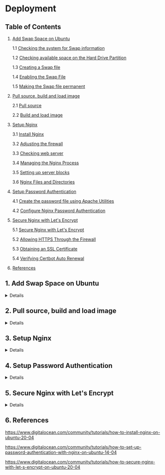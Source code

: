 # Deployment

## Table of Contents

1.  [Add Swap Space on Ubuntu](#add-swap-space-on-ubuntu)

    1.1 [Checking the system for Swap information](#checking-the-system-for-swap-information)

    1.2 [Checking available space on the Hard Drive Partition](#checking-available-space-on-the-hard-drive-partition)

    1.3 [Creating a Swap file](#creating-a-swap-file)

    1.4 [Enabling the Swap File](#enabling-the-swap-file)

    1.5 [Making the Swap file permanent](#making-the-swap-file-permanent)

2.  [Pull source, build and load image](#pullsource,buildandloadimage)

    2.1 [Pull source](#pull-source)

    2.2 [Build and load image](#build-and-load-image)

3.  [Setup Nginx](#setupnginx)

    3.1 [Install Nginx](#install-nginx)

    3.2 [Adjusting the firewall](#adjusting-the-firewall)

    3.3 [Checking web server](#checking-web-server)

    3.4 [Managing the Nginx Process](#managing-the-nginx-process)

    3.5 [Setting up server blocks](#setting-up-server-blocks)

    3.6 [Nginx Files and Directories](#nginx-files-and-directories)

4.  [Setup Password Authentication](#setuppasswordauthentication)

    4.1 [Create the password file using Apache Utilities](#create-the-password-file-using-apache-utilities)

    4.2 [Configure Nginx Password Authentication](#configure-nginx-password-authentication)

5.  [Secure Nginx with Let's Encrypt](#secure-nginx-with-let's-encrypt)

    5.1 [Secure Nginx with Let's Encrypt](#secure-nginx-with-let's-encrypt)

    5.2 [Allowing HTTPS Through the Firewall](#allowing-https-through-the-firewall)

    5.3 [Obtaining an SSL Certificate](#obtaining-an-ssl-certificate)

    5.4 [Verifying Certbot Auto Renewal](#verifying-certbot-auto-renewal)

6.  [References](#references)

## 1. Add Swap Space on Ubuntu

<details>

- Swap is a portion of hard drive storage that has been set aside for the operating system to temporarily store data that it can no longer hold in RAM.
- This lets you increase the amount of information that your server can keep in its working memory.

### 1.1 Checking the system for Swap information

- Can see if the system has any configuration swap by typing: `sudo swapon --show`

  - If you don't get back any output, your system doesn't have swap space available.

- Can verify that there is no active swap using the `free` utility: `free -h`

```
Output
              total        used        free      shared  buff/cache   available
Mem:          981Mi       122Mi       647Mi       0.0Ki       211Mi       714Mi
Swap:            0B          0B          0B
```

### 1.2 Checking available space on the Hard Drive Partition

- Before we create our swap file, we'll check our current disk usage to make sure enough space: `df -h`

```
Output
Filesystem      Size  Used Avail Use% Mounted on
udev            474M     0  474M   0% /dev
tmpfs            99M  932K   98M   1% /run
/dev/vda1        25G  1.4G   23G   7% /
tmpfs           491M     0  491M   0% /dev/shm
tmpfs           5.0M     0  5.0M   0% /run/lock
tmpfs           491M     0  491M   0% /sys/fs/cgroup
/dev/vda15      105M  3.9M  101M   4% /boot/efi
/dev/loop0       55M   55M     0 100% /snap/core18/1705
/dev/loop1       69M   69M     0 100% /snap/lxd/14804
/dev/loop2       28M   28M     0 100% /snap/snapd/7264
tmpfs            99M     0   99M   0% /run/user/1000
```

- The device with `/` in the `Mounted on` is dish. We have plenty of space available.

### 1.3 Creating a Swap file

- We can create a `swapfile` in our root (`/`) directory with the `fallocate` program.

  `sudo fallocate -l <1G> /swapfile`

- Verify that the correct amount of space was reserved: `ls -lh /swapfile`

  ```
  Output
  -rw-r--r-- 1 root root 1.0G Nov  1 02:34 /swapfile
  ```

### 1.4 Enabling the Swap File

- Make the file only accessible to **root**: `sudo chmod 600 /swapfile`
- Verify the permissions change: `ls -lh /swapfile`

  ```
  Output
  -rw------- 1 root root 1.0G Nov  1 02:34 /swapfile
  ```

- Mark the file as swap space: `sudo mkswap /swapfile`

  ```
  Output
  Setting up swapspace version 1, size = 1024 MiB (1073737728 bytes)
  no label, UUID=6e965805-2ab9-450f-aed6-577e74089dbf
  ```

- Enable the swap file, allowing our system to start using it: `sudo swapon /swapfile`

- Verify that the swap is available: `sudo swapon --show`

  ```
  Output

  NAME TYPE SIZE USED PRIO
  /swapfile file 1024M 0B -2
  ```

### 1.5 Making the Swap file permanent

- Our recent changes have enabled the swap file for the current session. If we reboot, the server will not retain the swap settings automatically.
- We can change this by adding the swap file to our `/etc/fstab` file.

- Back up the `/etc/fstab` file in case anything goes wrong: `sudo cp /etc/fstab /etc/fstab.bak`

- Add the swap file information to the end of your `/etc/fstab`: `echo '/swapfile none swap sw 0 0' | sudo tee -a /etc/fstab`

</details>

## 2. Pull source, build and load image

<details>

### 2.1 Pull source

- If you currently have password-based access to a server, you can copy your public key to it by issuing this command:
  `ssh-copy-id -i <identity_file> <remote_server>`

- Clone source using web url: `git clone <HTTPS_URL>`

- Enter username and password = Personal access tokens

### 2.2 Build and load image

- Build image with `--platform linux/amd64`:

  `docker build -t <image_name:tag> .`

  - If you have `docker-compose.yml` file, run: `docker compose build`

- Load image:

  `docker save <image_name:tag> | ssh <remote_server> sudo docker load`

- Run container:

  `docker run -d -p <port_host:port_container> --name <container_name> <image_name:tag>`

  - If you have `docker-compose.yml` file, run: `docker compose up -d`

</details>

## 3. Setup Nginx

<details>

### 3.1 Install Nginx

```
sudo apt update
sudo apt install nginx
```

### 3.2 Adjusting the firewall

- Before testing Nginx, the firewall software needs to be adjusted to allow access to the service.
- UFW (Uncomplicated Firewall) is a configuration tool, included by default within Ubuntu. It provides a streamlined interface for configuring common firewall use cases via the command line.

- Get list of the application profiles: `sudo ufw app list`

```
Output
Available applications:
  Nginx Full           # This profile opens both port 80 (normal) and port 443 (TLS/SSL)
  Nginx HTTP           # This profile opens only port 80
  Nginx HTTPS          # This profile opens only port 443
  OpenSSH
```

- Verify UFW status: `sudo ufw status`

```
Output
Status: active

To                         Action      From
--                         ------      ----
OpenSSH                    ALLOW       Anywhere
Nginx HTTP                 ALLOW       Anywhere
OpenSSH (v6)               ALLOW       Anywhere (v6)
Nginx HTTP (v6)            ALLOW       Anywhere (v6)
```

### 3.3 Checking web server

- To make sure the service is running by typing: `systemctl status nginx` or `sudo service nginx status`

```
Output
● nginx.service - A high performance web server and a reverse proxy server
   Loaded: loaded (/lib/systemd/system/nginx.service; enabled; vendor preset: enabled)
   Active: active (running) since Fri 2020-04-20 16:08:19 UTC; 3 days ago
     Docs: man:nginx(8)
 Main PID: 2369 (nginx)
    Tasks: 2 (limit: 1153)
   Memory: 3.5M
   CGroup: /system.slice/nginx.service
           ├─2369 nginx: master process /usr/sbin/nginx -g daemon on; master_process on;
           └─2380 nginx: worker process
```

- Enter server's IP address, you can access the default Nginx landing page. `http://your_server_ip`

<div style="text-align: center">
    <img src="./image-1.png" />
</div>

### 3.4 Managing the Nginx Process

- To stop web server: `sudo systemctl stop nginx` or `sudo service nginx stop`
- To start web server: `sudo systemctl start nginx` or `sudo service nginx start`
- To stop and restart: `sudo systemctl restart nginx` or `sudo service nginx restart`

### 3.5 Setting up server blocks

- When using the Nginx web server, **_server blocks_** (similar to virtual hosts in Apache) can be used to encapsulate configuration details and host more than one domain from a single server.
- In order for Nginx to serve contents, it's necessary to create a server block with the correct directives.

  `sudo nano /etc/nginx/sites-available/your_domain` **_(sudo nano /etc/nginx/sites-available/drive.noary.dev.exelab.asia)_**

- Create configuration block

```
Example: /etc/nginx/sites-available/drive.noary.dev.exelab.asia

server {
  server_name drive.noary.dev.exelab.asia www.drive.noary.dev.exelab.asia;

  proxy_set_header  Host $host;
  proxy_set_header  X-Forwarded-For $proxy_add_x_forwarded_for;
  proxy_set_header  X-Forwarded-Proto $scheme;
  # proxy_set_header  X-Forwarded-Ssl on;
  proxy_set_header  X-Forwarded-Port $server_port;
  proxy_set_header  X-Forwarded-Host $host;

  location / {
    proxy_pass http://0.0.0.0:4000;
  }

  proxy_busy_buffers_size   512k;
  proxy_buffers   4 512k;
  proxy_buffer_size   256k;


  listen [::]:443 ssl ipv6only=on; # managed by Certbot
  listen 443 ssl http2; # managed by Certbot
  ssl_certificate /etc/letsencrypt/live/drive.noary.dev.exelab.asia/fullchain.pem; # managed by Certbot
  ssl_certificate_key /etc/letsencrypt/live/drive.noary.dev.exelab.asia/privkey.pem; # managed by Certbot
  include /etc/letsencrypt/options-ssl-nginx.conf; # managed by Certbot
  ssl_dhparam /etc/letsencrypt/ssl-dhparams.pem; # managed by Certbot

}

server {
  if ($host = drive.noary.dev.exelab.asia) {
    return 301 https://$host$request_uri;
  } # managed by Certbot


  server_name drive.noary.dev.exelab.asia www.drive.noary.dev.exelab.asia;
  listen 80;
  return 404; # managed by Certbot
}

```

- Let's enable the file by creating a link from it to the `sites-enabled` directory, which Nginx reads from during startup

  `sudo ln -s /etc/nginx/sites-available/your_domain /etc/nginx/sites-enabled/` **_(sudo ln -s /etc/nginx/sites-available/drive.noary.dev.exelab.asia /etc/nginx/sites-enabled/)_**

  - Two server blocks are now enabled
    - `your_domain`: Will respond to requests for `your_domain` or `www.your_domain`
    - `default`: Will respond to any request on port 80 that do not match the other two blocks (Can be deleted)

- Test to make sure that there are no syntax errors in any of your Nginx files: `sudo nginx -t`

- Restart Nginx to enable your changes: `sudo systemctl restart nginx` or `sudo service nginx restart`

### 3.6 Nginx Files and Directories

**3.6.1. Content**

- `/var/www/html`: The actual web content, which by default only consists of the default Nginx page. This can changed by Nginx configuration files

**3.6.2. Server configuration**

- `/etc/nginx`: The Nginx configuration directory. All of the Nginx configuration files reside here.
- `/etc/nginx/nginx.conf`: The main Nginx configuration file. This can be modified to make changes to the Nginx global configuration.
- `etc/nginx/sites-available/`: The directory where per-site server blocks can be stored. Nginx will not use the configuration files in this directory unless they are linked to the `sites-enabled` directory.
- `etc/nginx/sites-enabled`: The directory where enabled per-site server blocks are stored. These are created by linking to configuration files found in the `sites-available` directory.

**3.6.3. Server logs**

- `/var/log/nginx/access.log`: Every request to web server is recorded in this log.
- `/var/log/nginx/error.log`: Any Nginx error will be record in this log.

</details>

## 4. Setup Password Authentication

<details>

### 4.1 Create the password file using Apache Utilities

- Install `apache2-utils` package:

```
sudo apt-get update
sudo apt-get install apache2-util
```

- We can use `htpasswd` command to create a password file that Nginx can use to authenticate users. We will create a hidden file for this purpose called `.htpasswd` within `/etc/nginx` configuration directory.

- Add the `-c` option to create the specified file.

  `sudo htpasswd -c /etc/nginx/.htpasswd noary` **_(username = noary)_**

- After enter, you will be asked to supply and confirm a password for the user (noary)

- View the contents of the file, we can see the username and the encrypted password: `cat /etc/nginx/htpasswd`

### 4.2 Configure Nginx Password Authentication

- We have a file with our users and passwords in a format that Nginx can read, we need to configure Nginx to check this file before serving our content
- Opening up the server block configuration file

```
Example: /etc/nginx/sites-available/drive.noary.dev.exelab.asia

server {
  ...............

  location / {
    proxy_pass http://0.0.0.0:4000;

    // Add basic authentication
    **auth_basic "Restricted Content";**
    **auth_basic_user_file /etc/apache2/.htpasswd;**
  }

  location /api/ {

    // Remove basic authentication
    proxy_pass http://0.0.0.0:4000;
  }

 .................

}
```

- Save and close the file. Restart Nginx

<div style="text-align: center">
    <img src="./image-2.png" />
</div>

</details>

## 5. Secure Nginx with Let's Encrypt

<details>

- Let's Encrypt is a Certificate Authority that provides an easy way to obtain and install free `TLS/SSL certificates`, thereby enabling encrypted HTTPS on web server.
- Use `Certbot` to obtain a free SSL certificate for Nginx on Ubuntu

### 5.1 Install Certbot

- Install Certbot and it's Nginx plugin with apt: `sudo apt install certbot python3-certbot-nginx`

### 5.2 Allowing HTTPS Through the Firewall

- See the current setting by typing: `sudo ufw status`

```
Output
Status: active

To                         Action      From
--                         ------      ----
OpenSSH                    ALLOW       Anywhere
Nginx HTTP                 ALLOW       Anywhere
OpenSSH (v6)               ALLOW       Anywhere (v6)
Nginx HTTP (v6)            ALLOW       Anywhere (v6)
```

- Allow the Nginx Full and Delete Nginx HTTP profile

```
sudo ufw allow 'Nginx Full'
sudo ufw delete allow 'Nginx HTTP'
```

- Check status: `sudo ufw status`

```
Output
Status: active

To                         Action      From
--                         ------      ----
OpenSSH                    ALLOW       Anywhere
Nginx Full                 ALLOW       Anywhere
OpenSSH (v6)               ALLOW       Anywhere (v6)
Nginx Full (v6)            ALLOW       Anywhere (v6)
```

### 5.3 Obtaining an SSL Certificate

- Run certbot with the `--nginx` plugin, using `-d` to specify the domain names we'd like the certificate to be valid for.

  `sudo certbot --nginx -d <domain> -d www.<domain>`

- Certbot will wrap up with a message the process was successful and where certificates stored.
    <div style="text-align: center">
        <img src="./image-3.png" />
    </div>

- Try reloading your website using `https://`. It should indicate that the site is properly secured, usually with a lock icon.

### 5.4 Verifying Certbot Auto-renewal

- Let's Encrypt's certificates are only valid for ninety days.
- The `certbot` package takes care of this for us by adding a systemd timer that will run twice a day and automatically renew any certificate that's within thirty days of expiration.
- Query the status of the timer with `systemctl`:

  `sudo systemctl status cerbot.timer`

    <div style="text-align: center">
      <img src="./image-4.png" />
    </div>

- To test the renewal process, you can do a dry run with `certbot`

  `sudo cerbot renew --dry-run`

    <div style="text-align: center">
      <img src="./image-5.png" />
    </div>

  - If you see no errors, you're all set. When necessary, Certbot will renew your certificates and reload Nginx to pick up the changes.
  - If the automated renewal process ever fails, Let's Encrypt will send a message to the email you specified, warning you when your certificate is about to expire.

</details>

## 6. References

https://www.digitalocean.com/community/tutorials/how-to-install-nginx-on-ubuntu-20-04

https://www.digitalocean.com/community/tutorials/how-to-set-up-password-authentication-with-nginx-on-ubuntu-14-04

https://www.digitalocean.com/community/tutorials/how-to-secure-nginx-with-let-s-encrypt-on-ubuntu-20-04
